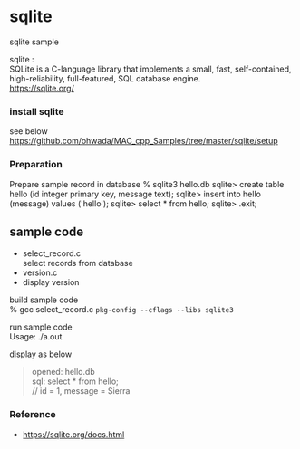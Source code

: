 sqlite
===============

sqlite sample <br/>

sqlite : <br/>
SQLite is a C-language library that implements a small, fast, self-contained, high-reliability, full-featured, SQL database engine. <br/>
https://sqlite.org/ <br/>


###  install sqlite
see below <br/>
https://github.com/ohwada/MAC_cpp_Samples/tree/master/sqlite/setup <br/>


### Preparation
Prepare sample record in database
% sqlite3 hello.db
sqlite> create table hello (id integer primary key, message text);
sqlite> insert into hello (message) values ('hello');
sqlite> select * from hello;
sqlite> .exit;


## sample code
- select_record.c <br/>
select records from database <br/>
- version.c <br/>
- display version <br/>
 

build sample code<br/>
% gcc select_record.c `pkg-config --cflags --libs sqlite3` <br/>

run sample code <br/>
Usage: ./a.out <br/>

display as below <br/>
> opened: hello.db <br/>
> sql: select * from hello; <br/>
> // id = 1, message = Sierra <br/>


### Reference <br/>
- https://sqlite.org/docs.html

